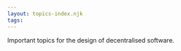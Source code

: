 ```yaml
---
layout: topics-index.njk
tags: 
---
```


Important topics for the design of decentralised software.
